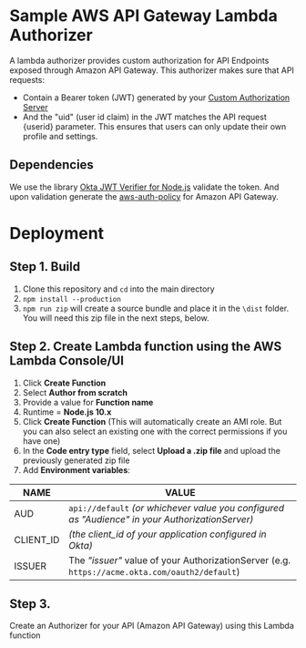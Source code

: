 # Sample AWS API Gateway Lambda Authorizer
A lambda authorizer provides custom authorization for API Endpoints exposed through Amazon API Gateway. This authorizer makes sure that API requests:
* Contain a Bearer token (JWT) generated by your [Custom Authorization Server](https://developer.okta.com/docs/guides/customize-authz-server/-/create-authz-server/)
* And the "uid" (user id claim) in the JWT matches the API request {userid} parameter. This ensures that users can only update their own profile and settings.

## Dependencies
We use the library [Okta JWT Verifier for Node.js](https://github.com/okta/okta-oidc-js/tree/master/packages/jwt-verifier) validate the token. And upon validation generate the [aws-auth-policy](https://www.npmjs.com/package/aws-auth-policy) for Amazon API Gateway.

# Deployment

## Step 1. Build
1. Clone this repository and `cd` into the main directory
2. `npm install --production`
3. `npm run zip` will create a source bundle and place it in the `\dist` folder. You will need this zip file in the next steps, below.

## Step 2. Create Lambda function using the AWS Lambda Console/UI
1. Click **Create Function**
2. Select **Author from scratch**
3. Provide a value for **Function name**
4. Runtime = **Node.js 10.x**
5. Click **Create Function** (This will automatically create an AMI role. But you can also select an existing one with the correct permissions if you have one)
6. In the **Code entry type** field, select **Upload a .zip file** and upload the previously generated zip file
7. Add **Environment variables**:

| NAME | VALUE |
| ---- | ----- |
|AUD|`api://default` *(or whichever value you configured as "Audience" in your AuthorizationServer)*|
|CLIENT_ID|*(the client_id of your application configured in Okta)*|
|ISSUER|The *"issuer"* value of your AuthorizationServer (e.g. `https://acme.okta.com/oauth2/default`)|

## Step 3. 
Create an Authorizer for your API (Amazon API Gateway) using this Lambda function